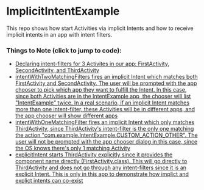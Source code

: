# ImplicitIntentExample
This repo shows how start Activities via implicit Intents and how to
receive implicit intents in an app with intent filters.

### Things to Note (click to jump to code):
- [Declaring intent-filters for 3 Activites in our app: FirstActivity, SecondActivity, and ThirdActivity]()
- [intentWithTwoMatchingFilters fires an implicit Intent which matches both
FirstActivity and SecondActivity. The user will be prompted with the app
chooser to pick which app they want to fulfill the Intent. In this case,
since both Activities are in the IntentExample app, the chooser will list
"IntentExample" twice. In a real scenario, if an implicit Intent matches
more than one intent-filter, these Activities will be in different apps,
and the app chooser will show different apps]()
- [intentWithOneMatchingFilter fires an implicit Intent which only matches
ThirdActivity, since ThirdActivity's intent-filter is the only one matching
the action "com.example.IntentExample.CUSTOM_ACTION_OTHER". The user will
not be prompted with the app chooser dialog in this case, since the OS
knows there's only 1 matching Activity]()
- [explicitIntent starts ThirdActivity explicitly since it provides the
component name directly (FirstActivity.class). This will go directly
to ThirdActivity and does not go through any intent-filters since it
is an explicit Intent. This is only in this app to demonstrate how implict
and explict intents can co-exist]()